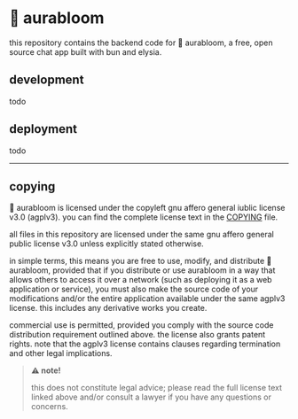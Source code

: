 # 🌸 aurabloom

this repository contains the backend code for 🌸 aurabloom, a free, open
source chat app built with bun and elysia.

## development

todo

## deployment

todo

-------

## copying

🌸 aurabloom is licensed under the copyleft gnu affero general iublic license
v3.0 (agplv3). you can find the complete license text in the [COPYING](COPYING)
file.

all files in this repository are licensed under the same gnu affero general
public license v3.0 unless explicitly stated otherwise.

in simple terms, this means you are free to use, modify, and distribute 🌸
aurabloom, provided that if you distribute or use aurabloom in a way that
allows others to access it over a network (such as deploying it as a web
application or service), you must also make the source code of your
modifications and/or the entire application available under the same agplv3
license. this includes any derivative works you create.

commercial use is permitted, provided you comply with the source code
distribution requirement outlined above. the license also grants patent rights.
note that the agplv3 license contains clauses regarding termination and other
legal implications.

> **⚠️ note!**
>
> this does not constitute legal advice; please read the full license text
> linked above and/or consult a lawyer if you have any questions or concerns.
